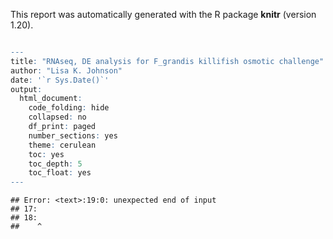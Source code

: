 



This report was automatically generated with the R package **knitr**
(version 1.20).


```r

---
title: "RNAseq, DE analysis for F_grandis killifish osmotic challenge"
author: "Lisa K. Johnson"
date: '`r Sys.Date()`'
output:
  html_document:
    code_folding: hide
    collapsed: no
    df_print: paged
    number_sections: yes
    theme: cerulean
    toc: yes
    toc_depth: 5
    toc_float: yes
---

```

```
## Error: <text>:19:0: unexpected end of input
## 17: 
## 18: 
##    ^
```












































































